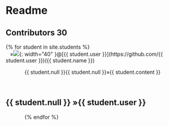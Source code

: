 # Readme 
## Contributors 30
<html>
<head>
<style>
p {
  text-indent: 50px;
}
</style>
</head>
<body>
{% for student in site.students %} <br />
  &nbsp;&nbsp;&nbsp&#187;<img src="{{ student.image }}">{: width="40" }@[{{ student.user }}](https://github.com/{{ student.user }})({{ student.name }}) <br /> 
  <p>{{ student.null }}{{ student.null }}&#187;{{ student.content }}</p>

  &nbsp;<h2>{{ student.null }}&nbsp;&#187;{{ student.user }}</h2>

{% endfor %}

&nbsp;&nbsp;&nbsp;&nbsp;&nbsp;&nbsp;&nbsp;&nbsp;&nbsp;
</body>
</html>
